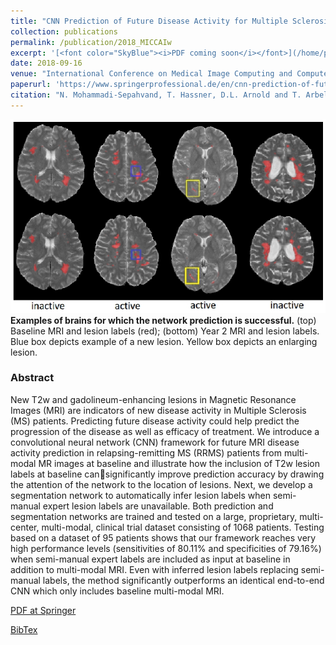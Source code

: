 ```yaml
---
title: "CNN Prediction of Future Disease Activity for Multiple Sclerosis Patients from Baseline MRI and Lesion Labels"
collection: publications
permalink: /publication/2018_MICCAIw
excerpt: '[<font color="SkyBlue"><i>PDF coming soon</i></font>](/home/publication/2018_MICCAIw)'
date: 2018-09-16
venue: "International Conference on Medical Image Computing and Computer Assisted Intervention (MICCAI) workshops, Grenada, Spain"
paperurl: 'https://www.springerprofessional.de/en/cnn-prediction-of-future-disease-activity-for-multiple-sclerosis/16457564'
citation: "N. Mohammadi-Sepahvand, T. Hassner, D.L. Arnold and T. Arbel, <i>CNN Prediction of Future Disease Activity for Multiple Sclerosis Patients from Baseline MRI and Lesion Labels</i>, International Conference on Medical Image Computing and Computer Assisted Intervention (MICCAI) Workshops, Grenada, Spain, September 2018"
---
```

[comment]: <> (<img src='../images/New - Icon.jpg' width='60'>)

<img src='../projects/PredictMS/MSpredict.jpg'><br/>
<b>Examples of brains for which the network prediction is successful.</b> (top) Baseline MRI and lesion labels (red); (bottom) Year 2 MRI and lesion labels. Blue box depicts example of a new lesion. Yellow box depicts an enlarging lesion.

### Abstract
New T2w and gadolineum-enhancing lesions in Magnetic Resonance Images (MRI) are indicators of new disease activity in Multiple Sclerosis (MS) patients. Predicting future disease activity could help predict the progression of the disease as well as efficacy of treatment. We introduce a convolutional neural network (CNN) framework for future MRI disease activity prediction in relapsing-remitting MS (RRMS) patients from multi-modal MR images at baseline and illustrate how the inclusion of T2w lesion labels at baseline cansignificantly improve prediction accuracy by drawing the attention of the network to the location of lesions. Next, we develop a segmentation network to automatically infer lesion labels when semi-manual expert lesion labels are unavailable. Both prediction and segmentation networks are trained and tested on a large, proprietary, multi-center, multi-modal, clinical trial dataset consisting of 1068 patients. Testing based on a dataset of 95 patients shows that our framework reaches very high performance levels (sensitivities of 80.11% and specificities of 79.16%) when semi-manual expert labels are included as input at baseline in addition to multi-modal MRI. Even with inferred lesion labels replacing semi-manual labels, the method significantly outperforms an identical end-to-end CNN which only includes baseline multi-modal MRI.


[PDF at Springer](https://www.springerprofessional.de/en/cnn-prediction-of-future-disease-activity-for-multiple-sclerosis/16457564)

[BibTex](../projects/PredictMS/BibTeX.txt)
